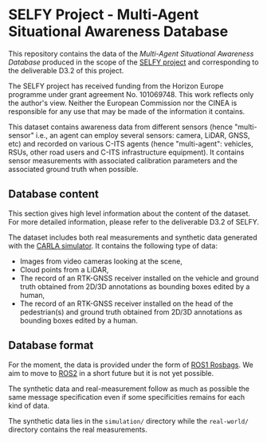 # SELFY Project - Multi-Agent Situational Awareness Database

This repository contains the data of the *Multi-Agent Situational
Awareness Database* produced in the scope of the [SELFY
project](https://selfy-project.eu/) and corresponding to the deliverable
D3.2 of this project.

The SELFY project has received funding from the Horizon Europe programme
under grant agreement No. 101069748. This work reflects only the
author's view. Neither the European Commission nor the CINEA is
responsible for any use that may be made of the information it contains.

This dataset contains awareness data from different sensors (hence
"multi-sensor" i.e., an agent can employ several sensors: camera, LiDAR,
GNSS, etc) and recorded on various C-ITS agents (hence "multi-agent":
vehicles, RSUs, other road users and C-ITS infrastructure equipment). It
contains sensor measurements with associated calibration parameters and
the associated ground truth when possible. 



## Database content

This section gives high level information about the content of the
dataset. For more detailed information, please refer to the deliverable
D3.2 of SELFY.

The dataset includes both real measurements and synthetic data generated
with the [CARLA simulator](https://carla.org/). It contains the
following type of data: 

* Images from video cameras looking at the scene,
* Cloud points from a LiDAR,
* The record of an RTK-GNSS receiver installed on the vehicle and
  ground truth obtained from 2D/3D annotations as bounding boxes edited
  by a human,
* The record of an RTK-GNSS receiver installed on the head of the
  pedestrian(s) and ground truth obtained from 2D/3D annotations as
  bounding boxes edited by a human.


## Database format

For the moment, the data is provided under the form of [ROS1
Rosbags](http://wiki.ros.org/Bags/Format/1.2). We aim to move to [ROS2](http://wiki.ros.org/Bags/Format/2.0) in a short future but it is not yet possible. 

The synthetic data and real-measurement follow as much as possible the
same message specification even if some specificities remains for each
kind of data.

The synthetic data lies in the `simulation/` directory while the
`real-world/` directory contains the real measurements.